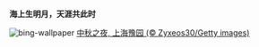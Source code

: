 
**海上生明月，天涯共此时**

![bing-wallpaper](https://www.bing.com/th?id=OHR.MidAutumn2022_ZH-CN9825550508_1920x1080.jpg)
[中秋之夜, 上海豫园 (© Zyxeos30/Getty images)](https://www.bing.com/search?q=%E4%B8%AD%E7%A7%8B%E8%8A%82&amp;form=hpcapt&amp;mkt=zh-cn)
  